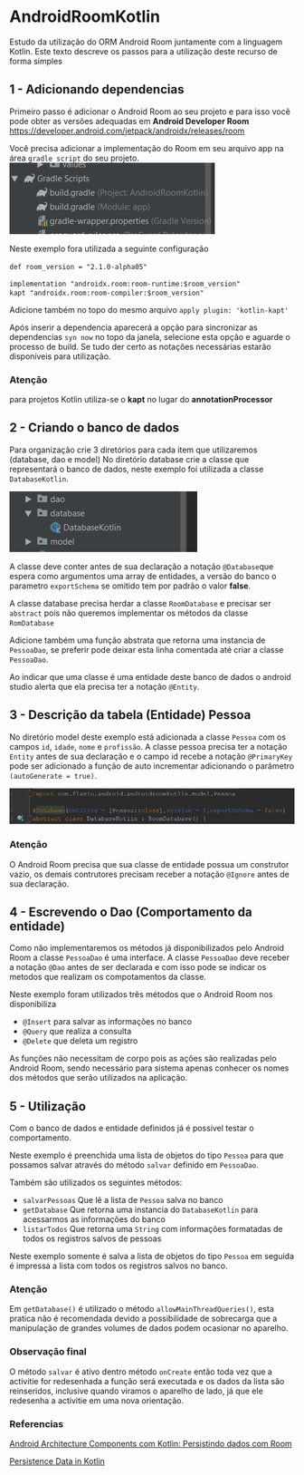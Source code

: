 # AndroidRoomKotlin
Estudo da utilização do ORM Android Room juntamente com a linguagem Kotlin.
Este texto descreve os passos para a utilização deste recurso de forma simples

## 1 - Adicionando dependencias 
Primeiro passo é adicionar o Android Room ao seu projeto e para isso você pode obter as versões adequadas em 
**Android Developer Room**
https://developer.android.com/jetpack/androidx/releases/room

Você precisa adicionar a implementação do Room em seu arquivo app na área `gradle script` do seu projeto.
![alt text][add-dependenica]

Neste exemplo fora utilizada a seguinte configuração

 `def room_version = "2.1.0-alpha05"` 

    implementation "androidx.room:room-runtime:$room_version"
    kapt "androidx.room:room-compiler:$room_version"

Adicione também no topo do mesmo arquivo 
`apply plugin: 'kotlin-kapt'`

Após inserir a dependencia aparecerá a opção para sincronizar as dependencias `syn now` no topo da janela, selecione esta opção e aguarde o processo de build. Se tudo der certo as notações necessárias estarão disponíveis para utilização.

### Atenção
para projetos Kotlin utiliza-se o **kapt** no lugar do **annotationProcessor**

## 2 - Criando o banco de dados
Para organização crie 3 diretórios para cada item que utilizaremos (database, dao e model)
No diretório database crie a classe que representará o banco de dados, neste exemplo foi utilizada a classe `DatabaseKotlin`.

![alt text][diretorios] 

A classe deve conter antes de sua declaração a notação `@Database`que espera como argumentos uma array de entidades, a versão do banco o parametro `exportSchema` se omitido tem por padrão o valor **false**.

A classe database precisa herdar a classe `RoomDatabase` e precisar ser `abstract` pois não queremos implementar os métodos da classe `RomDatabase`

Adicione também uma função abstrata que retorna uma instancia de `PessoaDao`, se preferir pode deixar esta linha comentada  até criar a classe `PessoaDao`.

Ao indicar que uma classe é uma entidade deste banco de dados o android studio alerta que ela precisa ter a notação `@Entity`.

## 3 - Descrição da tabela (Entidade) Pessoa
No diretório model deste exemplo está adicionada a classe `Pessoa` com os campos `id`, `idade`, `nome` e `profissão`.
A classe pessoa precisa ter a notação `Entity` antes de sua declaração e o campo id recebe a notação `@PrimaryKey` pode ser adicionado a função de auto incrementar adicionando o parâmetro `(autoGenerate = true)`.

![alt text][classe-database]

### Atenção
O Android Room precisa que sua classe de entidade possua um construtor vazio, os demais contrutores precisam receber a notação `@Ignore` antes de sua declaração.

## 4 - Escrevendo o Dao (Comportamento da entidade)
Como não implementaremos os métodos já disponibilizados pelo Android Room a classe `PessoaDao` é uma interface.
A classe `PessoaDao` deve receber a notação `@Dao` antes de ser declarada e com isso pode se indicar os metodos que realizam os compotamentos da classe.

Neste exemplo foram utilizados três métodos que o Android Room nos disponibiliza 
- `@Insert` para salvar as informações no banco
- `@Query` que realiza a consulta
- `@Delete` que deleta um registro
 
 As funções não necessitam de corpo pois as ações são realizadas pelo Android Room, sendo necessário para sistema apenas conhecer os nomes dos métodos que serão utilizados na aplicação.

## 5 - Utilização
Com o banco de dados  e entidade definidos já é possivel testar o comportamento.

Neste exemplo é preenchida uma lista de objetos do tipo `Pessoa` para que possamos salvar através do método `salvar` definido em `PessoaDao`.

Também são utilizados os seguintes métodos:
- `salvarPessoas` Que lê a lista de `Pessoa` salva no banco
- `getDatabase` Que retorna uma instancia do `DatabaseKotlin` para acessarmos as informações do banco
- `listarTodos` Que retorna uma `String` com informações formatadas de todos os registros salvos de pessoas

Neste exemplo somente é salva a lista de objetos do tipo `Pessoa` em seguida é impressa a lista com todos os registros salvos no banco.

### Atenção
Em `getDatabase()` é utilizado o método `allowMainThreadQueries()`, esta pratica não é recomendada devido a possibilidade de sobrecarga que a manipulação de grandes volumes de dados podem ocasionar no aparelho.

### Observação final
O método `salvar` é ativo dentro método `onCreate` então toda vez que a activitie for redesenhada a função será executada e os dados da lista são reinseridos, inclusive quando viramos o aparelho de lado, já que ele redesenha a activitie em uma nova orientação.

[classe-database]: https://github.com/flaviodiminuto/AndroidRoomKotlin/blob/master/app/Prints/ClasseDatabase.PNG
[add-dependenica]: https://github.com/flaviodiminuto/AndroidRoomKotlin/blob/master/app/Prints/Dependencia.PNG
[diretorios]: https://github.com/flaviodiminuto/AndroidRoomKotlin/blob/master/app/Prints/DiretorioDatabase.PNG


### Referencias

[Android Architecture Components com Kotlin: Persistindo dados com Room](https://medium.com/collabcode/android-archtecture-components-com-kotlin-persistindo-dados-com-room-f8c9eba58854)

[Persistence Data in Kotlin](https://medium.com/@biratkirat/9-persistence-data-in-kotlin-a0998009a92a)
